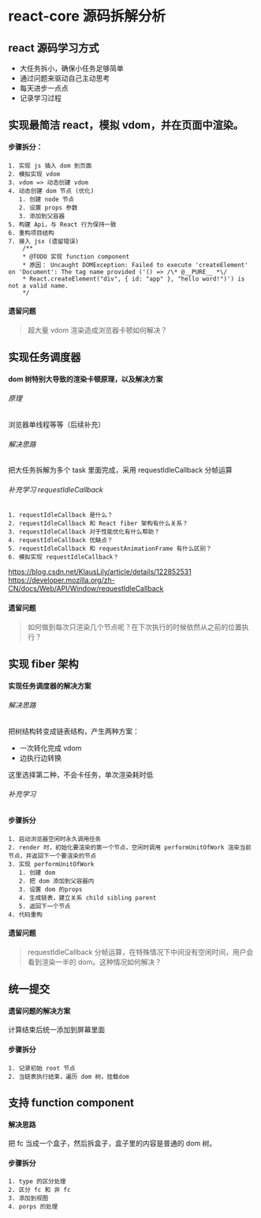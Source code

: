 # react-core 源码拆解分析

## react 源码学习方式
 - 大任务拆小，确保小任务足够简单
 - 通过问题来驱动自己主动思考
 - 每天进步一点点
 - 记录学习过程

## 实现最简洁 react，模拟 vdom，并在页面中渲染。 

#### 步骤拆分：

    1. 实现 js 插入 dom 到页面
    2. 模拟实现 vdom
    3. vdom => 动态创建 vdom
    4. 动态创建 dom 节点 (优化)
       1. 创建 node 节点
       2. 设置 props 参数
       3. 添加到父容器
    5. 构建 Api，与 React 行为保持一致
    6. 重构项目结构
    7. 接入 jsx (遗留错误)
        /**
        * @TODO 实现 function component
        * 原因： Uncaught DOMException: Failed to execute 'createElement' on 'Document': The tag name provided ('() => /\* @__PURE__ *\/ 
        * React.createElement("div", { id: "app" }, "hello word!")') is not a valid name.
        */
#### 遗留问题
> 超大量 vdom 渲染造成浏览器卡顿如何解决？

## 实现任务调度器

#### dom 树特别大导致的渲染卡顿原理，以及解决方案
###### 原理
浏览器单线程等等（后续补充）
###### 解决思路
把大任务拆解为多个 task 里面完成，采用 requestIdleCallback 分帧运算

###### 补充学习 requestIdleCallback
    1. requestIdleCallback 是什么？
    2. requestIdleCallback 和 React fiber 架构有什么关系？
    3. requestIdleCallback 对于性能优化有什么帮助？
    4. requestIdleCallback 优缺点？
    5. requestIdleCallback 和 requestAnimationFrame 有什么区别？
    6. 模拟实现 requestIdleCallback？

https://blog.csdn.net/KlausLily/article/details/122852531
https://developer.mozilla.org/zh-CN/docs/Web/API/Window/requestIdleCallback

#### 遗留问题
> 如何做到每次只渲染几个节点呢？在下次执行的时候依然从之前的位置执行？

## 实现 fiber 架构

#### 实现任务调度器的解决方案

###### 解决思路
把树结构转变成链表结构，产生两种方案：
  
  - 一次转化完成 vdom
  - 边执行边转换
  
这里选择第二种，不会卡任务，单次渲染耗时低

###### 补充学习

#### 步骤拆分
    1. 启动浏览器空闲时永久调用任务
    2. render 时，初始化要渲染的第一个节点，空闲时调用 performUnitOfWork 渲染当前节点，并返回下一个要渲染的节点
    3. 实现 performUnitOfWork
       1. 创建 dom
       2. 把 dom 添加到父容器内
       3. 设置 dom 的props
       4. 生成链表，建立关系 child sibling parent
       5. 返回下一个节点
    4. 代码重构

#### 遗留问题
> requestIdleCallback 分帧运算，在特殊情况下中间没有空闲时间，用户会看到渲染一半的 dom。这种情况如何解决？
   
## 统一提交

#### 遗留问题的解决方案

计算结束后统一添加到屏幕里面

#### 步骤拆分

    1. 记录初始 root 节点
    2. 当链表执行结束，遍历 dom 树，挂载dom

## 支持 function component

#### 解决思路
把 fc 当成一个盒子，然后拆盒子，盒子里的内容是普通的 dom 树。

#### 步骤拆分

    1. type 的区分处理
    2. 区分 fc 和 非 fc
    3. 添加到视图
    4. porps 的处理
